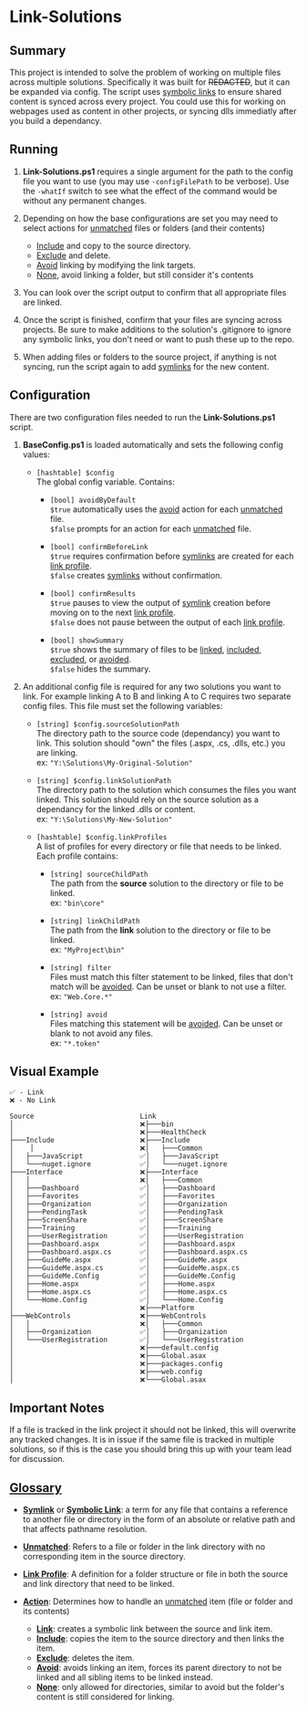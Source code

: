# Link-Solutions

## Summary

This project is intended to solve the problem of working on multiple files across multiple solutions. Specifically it was built for ~~REDACTED~~, but it can be expanded via config. The script uses <u>symbolic links</u> to ensure shared content is synced across every project. You could use this for working on webpages used as content in other projects, or syncing dlls immediatly after you build a dependancy.

## Running

1. **Link-Solutions.ps1** requires a single argument for the path to the config file you want to use (you may use `-configFilePath` to be verbose). Use the `-whatIf` switch to see what the effect of the command would be without any permanent changes.

2. Depending on how the base configurations are set you may need to select actions for <u>unmatched</u> files or folders (and their contents)
	- <u>Include</u> and copy to the source directory.
	- <u>Exclude</u> and delete.
	- <u>Avoid</u> linking by modifying the link targets.
	- <u>None</u>, avoid linking a folder, but still consider it's contents

3. You can look over the script output to confirm that all appropriate files are linked.

4. Once the script is finished, confirm that your files are syncing across projects. Be sure to make additions to the solution's .gitignore to ignore any symbolic links, you don't need or want to push these up to the repo.

5. When adding files or folders to the source project, if anything is not syncing, run the script again to add <u>symlinks</u> for the new content.

## Configuration

There are two configuration files needed to run the **Link-Solutions.ps1** script.

1. **BaseConfig.ps1** is loaded automatically and  sets the following config values:

	- `[hashtable] $config`  
		The global config variable. Contains:

		- `[bool] avoidByDefault`  
			`$true` automatically uses the <u>avoid</u> action for each <u>unmatched</u> file.  
			`$false` prompts for an action for each <u>unmatched</u> file.

		- `[bool] confirmBeforeLink`  
			`$true` requires confirmation before <u>symlinks</u> are created for each <u>link profile</u>.  
			`$false` creates <u>symlinks</u> without confirmation.

		- `[bool] confirmResults`  
			`$true` pauses to view the output of <u>symlink</u> creation before moving on to the next <u>link profile</u>.  
			`$false` does not pause between the output of each <u>link profile</u>.

		- `[bool] showSummary`  
			`$true` shows the summary of files to be <u>linked</u>, <u>included</u>, <u>excluded</u>, or <u>avoided</u>.  
			`$false` hides the summary.

2. An additional config file is required for any two solutions you want to link. For example linking A to B and linking A to C requires two separate config files. This file must set the following variables:
	
	- `[string] $config.sourceSolutionPath`  
		The directory path to the source code (dependancy) you want to link. This solution should "own" the files (.aspx, .cs, .dlls, etc.) you are linking.  
		ex: `"Y:\Solutions\My-Original-Solution"`

	- `[string] $config.linkSolutionPath`  
		The directory path to the solution which consumes the files you want linked. This solution should rely on the source solution as a dependancy for the linked .dlls or content.  
		ex: `"Y:\Solutions\My-New-Solution"`

	- `[hashtable] $config.linkProfiles`  
		A list of profiles for every directory or file that needs to be linked. Each profile contains:

		- `[string] sourceChildPath`  
			The path from the **source** solution to the directory or file to be linked.  
			ex: `"bin\core"`

		- `[string] linkChildPath`  
			The path from the **link** solution to the directory or file to be linked.  
			ex: `"MyProject\bin"`

		- `[string] filter`  
			Files must match this filter statement to be linked, files that don't match will be <u>avoided</u>. Can be unset or blank to not use a filter.  
			ex: `"Web.Core.*"`

		- `[string] avoid`  
			Files matching this statement will be <u>avoided</u>. Can be unset or blank to not avoid any files.  
			ex: `"*.token"`

## Visual Example

```
✅ - Link
❌ - No Link

Source                          Link
│                               ❌├───bin                        
│                               ❌├───HealthCheck                
├───Include                     ❌├───Include                    
│    │                          ❌│   ├───Common                    
│   ├───JavaScript              ✅│   ├───JavaScript                
│   └───nuget.ignore            ✅│   └───nuget.ignore            
├───Interface                   ❌├───Interface                    
│   │                           ❌│   ├───Common                    
│   ├───Dashboard               ✅│   ├───Dashboard                
│   ├───Favorites               ✅│   ├───Favorites                
│   ├───Organization            ✅│   ├───Organization            
│   ├───PendingTask             ✅│   ├───PendingTask            
│   ├───ScreenShare             ✅│   ├───ScreenShare            
│   ├───Training                ✅│   ├───Training                
│   ├───UserRegistration        ✅│   ├───UserRegistration        
│   ├───Dashboard.aspx          ✅│   ├───Dashboard.aspx            
│   ├───Dashboard.aspx.cs       ✅│   ├───Dashboard.aspx.cs        
│   ├───GuideMe.aspx            ✅│   ├───GuideMe.aspx            
│   ├───GuideMe.aspx.cs         ✅│   ├───GuideMe.aspx.cs        
│   ├───GuideMe.Config          ✅│   ├───GuideMe.Config            
│   ├───Home.aspx               ✅│   ├───Home.aspx                
│   ├───Home.aspx.cs            ✅│   ├───Home.aspx.cs            
│   └───Home.Config             ✅│   └───Home.Config            
│                               ❌├───Platform                    
├───WebControls                 ❌├───WebControls                
│   │                           ❌│   ├───Common                    
│   ├───Organization            ✅│   ├───Organization            
│   └───UserRegistration        ✅│   └───UserRegistration        
│                               ❌├───default.config                
│                               ❌├───Global.asax                
│                               ❌├───packages.config            
│                               ❌├───web.config                    
│                               ❌└───Global.asax                
```

## Important Notes

If a file is tracked in the link project it should not be linked, this will overwrite any tracked changes. It is in issue if the same file is tracked in multiple solutions, so if this is the case you should bring this up with your team lead for discussion.

## <u>Glossary</u>

- **<u>Symlink</u>** or **<u>Symbolic Link</u>**: a term for any file that contains a reference to another file or directory in the form of an absolute or relative path and that affects pathname resolution.

- **<u>Unmatched</u>**: Refers to a file or folder in the link directory with no corresponding item in the source directory.

- **<u>Link Profile</u>**: A definition for a folder structure or file in both the source and link directory that need to be linked.

- **<u>Action</u>**: Determines how to handle an <u>unmatched</u> item (file or folder and its contents)

	- **<u>Link</u>**: creates a symbolic link between the source and link item.
	- **<u>Include</u>**: copies the item to the source directory and then links the item.
	- **<u>Exclude</u>**: deletes the item.
	- **<u>Avoid</u>**: avoids linking an item, forces its parent directory to not be linked and all sibling items to be linked instead.
	- **<u>None</u>**: only allowed for directories, similar to avoid but the folder's content is still considered for linking.
